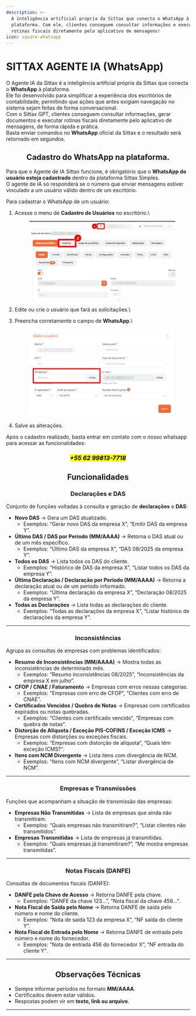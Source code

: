 ```yaml
---
description: >-
  A inteligência artificial propria da Sittax que conecta o WhatsApp à
  plataforma. Com ele, clientes conseguem consultar informações e executar
  rotinas fiscais diretamente pelo aplicativo de mensagens!
icon: square-whatsapp
---
```


# SITTAX AGENTE IA (WhatsApp)

O Agente IA da Sittax é a inteligência artificial própria da Sittax que conecta o **WhatsApp** à plataforma.\
Ele foi desenvolvido para simplificar a experiência dos escritórios de contabilidade, permitindo que ações que antes exigiam navegação no sistema sejam feitas de forma conversacional.\
Com o Sittax GPT, clientes conseguem consultar informações, gerar documentos e executar rotinas fiscais diretamente pelo aplicativo de mensagens, de forma rápida e prática. \
Basta enviar comandos no **WhatsApp** oficial da Sittax e o resultado será retornado em segundos.

<h2 align="center">Cadastro do WhatsApp na plataforma.</h2>

Para que o Agente de IA Sittax  funcione, é obrigatório que o **WhatsApp do usuário esteja cadastrado** dentro da plataforma Sittax Simples.\
O agente de IA só responderá se o número que enviar mensagens estiver vinculado a um usuário válido dentro de um escritório.

Para cadastrar o WhatsApp de um usuário:

1.  Acesse o menu de **Cadastro de Usuários** no escritório.\


    <figure><img src="../.gitbook/assets/image (2) (1) (1) (1) (1) (1).png" alt=""><figcaption></figcaption></figure>


2. Edite ou crie o usuário que fará as solicitações.\

3.  Preencha corretamente o campo de **WhatsApp**.\


    <figure><img src="../.gitbook/assets/image (1) (1) (1) (1) (1) (1) (1) (1) (1).png" alt=""><figcaption></figcaption></figure>


4. Salve as alterações.

Após o cadastro realizado, basta entrar em contato com o nosso whatsapp para acessar as funcionalidades:

<h3 align="center"><em><mark style="background-color:$primary;"><strong>+55 62 99813-7718</strong></mark></em></h3>

<h2 align="center"><strong>Funcionalidades</strong></h2>

<h3 align="center">Declarações e DAS</h3>

Conjunto de funções voltadas à consulta e geração de **declarações** e **DAS**:

* **Novo DAS** → Gera um DAS atualizado.
  * Exemplos: “Gerar novo DAS da empresa X”, “Emitir DAS da empresa Y”.
* **Último DAS / DAS por Período (MM/AAAA)** → Retorna o DAS atual ou de um mês específico.
  * Exemplos: “Último DAS da empresa X”, “DAS 08/2025 da empresa Y”.
* **Todos os DAS** → Lista todos os DAS do cliente.
  * Exemplos: “Histórico de DAS da empresa X”, “Listar todos os DAS da empresa Y”.
* **Última Declaração / Declaração por Período (MM/AAAA)** → Retorna a declaração atual ou de um período informado.
  * Exemplos: “Última declaração da empresa X”, “Declaração 08/2025 da empresa Y”.
* **Todas as Declarações** → Lista todas as declarações do cliente.
  * Exemplos: “Todas as declarações da empresa X”, “Listar histórico de declarações da empresa Y”.

***

<h3 align="center">Inconsistências</h3>

Agrupa as consultas de empresas com problemas identificados:

* **Resumo de Inconsistências (MM/AAAA)** → Mostra todas as inconsistências de determinado mês.
  * Exemplos: “Resumo inconsistências 08/2025”, “Inconsistências da empresa X em julho”.
* **CFOP / CNAE / Faturamento** → Empresas com erros nessas categorias.
  * Exemplos: “Empresas com erro de CFOP”, “Clientes com erro de CNAE”.
* **Certificados Vencidos / Quebra de Notas** → Empresas com certificados expirados ou notas quebradas.
  * Exemplos: “Clientes com certificado vencido”, “Empresas com quebra de notas”.
* **Distorção de Alíquota / Exceção PIS-COFINS / Exceção ICMS** → Empresas com distorções ou exceções fiscais.
  * Exemplos: “Empresas com distorção de alíquota”, “Quais têm exceção ICMS?”.
* **Itens com NCM Divergente** → Lista itens com divergência de NCM.
  * Exemplos: “Itens com NCM divergente”, “Listar divergência de NCM”.

***

<h3 align="center">Empresas e Transmissões</h3>

Funções que acompanham a situação de transmissão das empresas:

* **Empresas Não Transmitidas** → Lista de empresas que ainda não transmitiram.
  * Exemplos: “Quais empresas não transmitiram?”, “Listar clientes não transmitidos”.
* **Empresas Transmitidas** → Lista de empresas já transmitidas.
  * Exemplos: “Quais empresas já transmitiram?”, “Me mostra empresas transmitidas”.

***

<h3 align="center">Notas Fiscais (DANFE)</h3>

Consultas de documentos fiscais (DANFE):

* **DANFE pela Chave de Acesso** → Retorna DANFE pela chave.
  * Exemplos: “DANFE da chave 123…”, “Nota fiscal da chave 456…”.
* **Nota Fiscal de Saída pelo Nome** → Retorna DANFE de saída pelo número e nome do cliente.
  * Exemplos: “Nota de saída 123 da empresa X”, “NF saída do cliente Y”.
* **Nota Fiscal de Entrada pelo Nome** → Retorna DANFE de entrada pelo número e nome do fornecedor.
  * Exemplos: “Nota de entrada 456 do fornecedor X”, “NF entrada do cliente Y”.

***

<h2 align="center">Observações Técnicas</h2>

* Sempre informar períodos no formato **MM/AAAA**.
* Certificados devem estar válidos.
* Respostas podem vir em **texto, link ou arquivo**.

***

